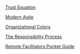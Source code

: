 <!--bl
(filemeta
    (title "General"))
/bl-->

[Trust Equation](https://trustedadvisor.com/why-trust-matters/understanding-trust/understanding-the-trust-equation)

[Modern Agile](https://www.youtube.com/watch?v=0PMYKxTkdU0)

[Organizational Colors](https://www.workplacepeaceinstitute.com/post/reimagining-the-workplace-organizational-paradigms)

[The Responsibility Process](https://www.youtube.com/watch?v=urcezKRhpoY)

[Remote Facilitators Pocket Guide](https://www.amazon.com/Remote-Facilitators-Pocket-Guide/dp/1523089105)